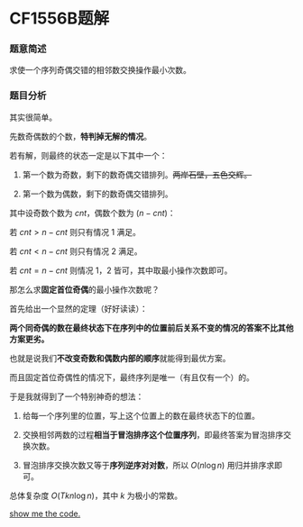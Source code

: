 # CF1556B题解

### 题意简述

求使一个序列奇偶交错的相邻数交换操作最小次数。

### 题目分析

其实很简单。

先数奇偶数的个数，**特判掉无解的情况**。

若有解，则最终的状态一定是以下其中一个：

1. 第一个数为奇数，剩下的数奇偶交错排列。~~两岸石壁，五色交辉。~~

2. 第一个数为偶数，剩下的数奇偶交错排列。

其中设奇数个数为 $cnt$，偶数个数为 $(n-cnt)$：

若 $cnt>n-cnt$ 则只有情况 1 满足。

若 $cnt<n-cnt$ 则只有情况 2 满足。

若 $cnt=n-cnt$ 则情况 1，2 皆可，其中取最小操作次数即可。

那怎么求**固定首位奇偶**的最小操作次数呢？

首先给出一个显然的定理（好好读读）：

**两个同奇偶的数在最终状态下在序列中的位置前后关系不变的情况的答案不比其他方案更劣。**

也就是说我们**不改变奇数和偶数内部的顺序**就能得到最优方案。 

而且固定首位奇偶性的情况下，最终序列是唯一（有且仅有一个）的。

于是我就得到了一个特别神奇的想法：

1. 给每一个序列里的位置，写上这个位置上的数在最终状态下的位置。

2. 交换相邻两数的过程**相当于冒泡排序这个位置序列**，即最终答案为冒泡排序交换次数。

3. 冒泡排序交换次数又等于**序列逆序对对数**，所以 $O(n\log n)$ 用归并排序求即可。

总体复杂度 $O(Tkn\log n)$，其中 $k$ 为极小的常数。

[show me the code.](https://codeforces.com/contest/1556/submission/128043114)